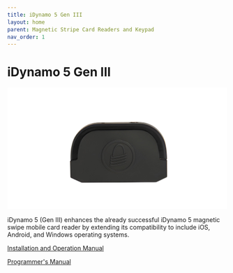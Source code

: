 ```yaml
---
title: iDynamo 5 Gen III
layout: home
parent: Magnetic Stripe Card Readers and Keypad
nav_order: 1
---
```


# iDynamo 5 Gen III

![iDynamo 5 Gen III Image](Images/img01.jpg)


iDynamo 5 (Gen III) enhances the already successful iDynamo 5 magnetic swipe mobile card reader by extending its compatibility to include iOS, Android, and Windows operating systems.

[Installation and Operation Manual](https://www.magtek.com/content/documentationfiles/d998200614.pdf)

[Programmer's Manual](https://www.magtek.com/content/documentationfiles/d998200587.pdf)